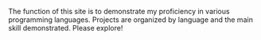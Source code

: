 The function of this site is to demonstrate my proficiency in various programming languages.
Projects are organized by language and the main skill demonstrated.
Please explore!
